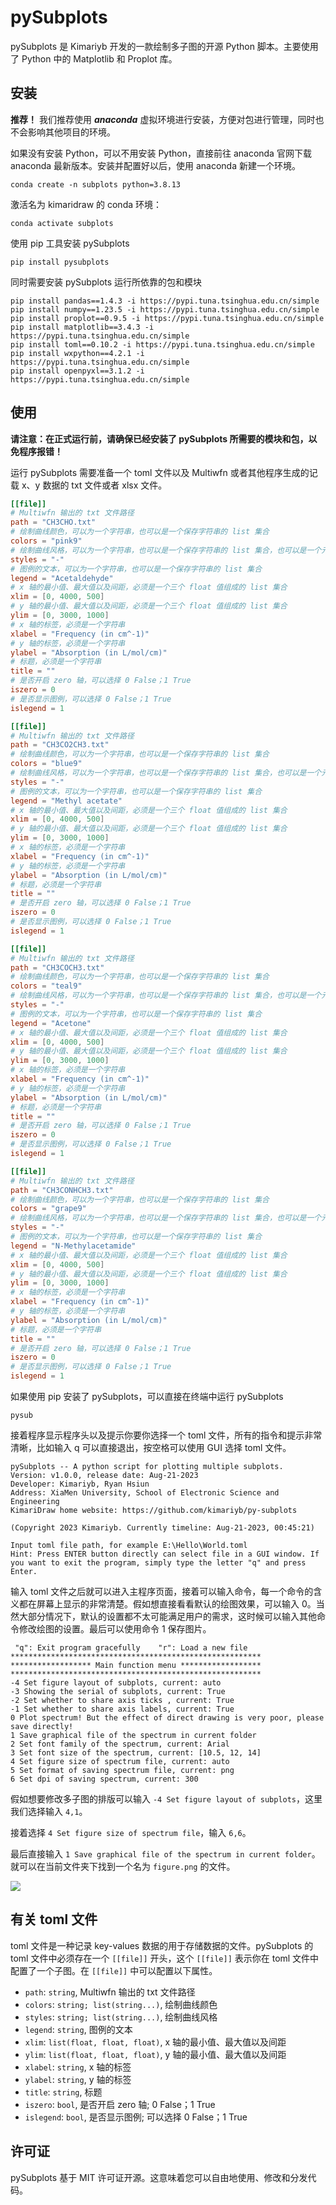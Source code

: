 # pySubplots

pySubplots 是 Kimariyb 开发的一款绘制多子图的开源 Python 脚本。主要使用了 Python 中的 Matplotlib 和 Proplot 库。

## 安装

**推荐！** 我们推荐使用 **_anaconda_** 虚拟环境进行安装，方便对包进行管理，同时也不会影响其他项目的环境。

如果没有安装 Python，可以不用安装 Python，直接前往 anaconda 官网下载 anaconda 最新版本。安装并配置好以后，使用 anaconda 新建一个环境。

```shell
conda create -n subplots python=3.8.13
```

激活名为 kimaridraw 的 conda 环境：

```shell
conda activate subplots
```

使用 pip 工具安装 pySubplots

```shell
pip install pysubplots
```

同时需要安装 pySubplots 运行所依靠的包和模块

```shell
pip install pandas==1.4.3 -i https://pypi.tuna.tsinghua.edu.cn/simple
pip install numpy==1.23.5 -i https://pypi.tuna.tsinghua.edu.cn/simple
pip install proplot==0.9.5 -i https://pypi.tuna.tsinghua.edu.cn/simple
pip install matplotlib==3.4.3 -i https://pypi.tuna.tsinghua.edu.cn/simple
pip install toml==0.10.2 -i https://pypi.tuna.tsinghua.edu.cn/simple
pip install wxpython==4.2.1 -i https://pypi.tuna.tsinghua.edu.cn/simple
pip install openpyxl==3.1.2 -i https://pypi.tuna.tsinghua.edu.cn/simple
```

## 使用

**请注意：在正式运行前，请确保已经安装了 pySubplots 所需要的模块和包，以免程序报错！**

运行 pySubplots 需要准备一个 toml 文件以及 Multiwfn 或者其他程序生成的记载 x、y 数据的 txt 文件或者 xlsx 文件。

```toml
[[file]]
# Multiwfn 输出的 txt 文件路径
path = "CH3CHO.txt"
# 绘制曲线颜色，可以为一个字符串，也可以是一个保存字符串的 list 集合
colors = "pink9"
# 绘制曲线风格，可以为一个字符串，也可以是一个保存字符串的 list 集合，也可以是一个元组集合
styles = "-"
# 图例的文本，可以为一个字符串，也可以是一个保存字符串的 list 集合
legend = "Acetaldehyde"
# x 轴的最小值、最大值以及间距，必须是一个三个 float 值组成的 list 集合
xlim = [0, 4000, 500]
# y 轴的最小值、最大值以及间距，必须是一个三个 float 值组成的 list 集合
ylim = [0, 3000, 1000]
# x 轴的标签，必须是一个字符串
xlabel = "Frequency (in cm^-1)"
# y 轴的标签，必须是一个字符串
ylabel = "Absorption (in L/mol/cm)"
# 标题，必须是一个字符串
title = ""
# 是否开启 zero 轴，可以选择 0 False；1 True
iszero = 0
# 是否显示图例，可以选择 0 False；1 True
islegend = 1

[[file]]
# Multiwfn 输出的 txt 文件路径
path = "CH3CO2CH3.txt"
# 绘制曲线颜色，可以为一个字符串，也可以是一个保存字符串的 list 集合
colors = "blue9"
# 绘制曲线风格，可以为一个字符串，也可以是一个保存字符串的 list 集合，也可以是一个元组集合
styles = "-"
# 图例的文本，可以为一个字符串，也可以是一个保存字符串的 list 集合
legend = "Methyl acetate"
# x 轴的最小值、最大值以及间距，必须是一个三个 float 值组成的 list 集合
xlim = [0, 4000, 500]
# y 轴的最小值、最大值以及间距，必须是一个三个 float 值组成的 list 集合
ylim = [0, 3000, 1000]
# x 轴的标签，必须是一个字符串
xlabel = "Frequency (in cm^-1)"
# y 轴的标签，必须是一个字符串
ylabel = "Absorption (in L/mol/cm)"
# 标题，必须是一个字符串
title = ""
# 是否开启 zero 轴，可以选择 0 False；1 True
iszero = 0
# 是否显示图例，可以选择 0 False；1 True
islegend = 1

[[file]]
# Multiwfn 输出的 txt 文件路径
path = "CH3COCH3.txt"
# 绘制曲线颜色，可以为一个字符串，也可以是一个保存字符串的 list 集合
colors = "teal9"
# 绘制曲线风格，可以为一个字符串，也可以是一个保存字符串的 list 集合，也可以是一个元组集合
styles = "-"
# 图例的文本，可以为一个字符串，也可以是一个保存字符串的 list 集合
legend = "Acetone"
# x 轴的最小值、最大值以及间距，必须是一个三个 float 值组成的 list 集合
xlim = [0, 4000, 500]
# y 轴的最小值、最大值以及间距，必须是一个三个 float 值组成的 list 集合
ylim = [0, 3000, 1000]
# x 轴的标签，必须是一个字符串
xlabel = "Frequency (in cm^-1)"
# y 轴的标签，必须是一个字符串
ylabel = "Absorption (in L/mol/cm)"
# 标题，必须是一个字符串
title = ""
# 是否开启 zero 轴，可以选择 0 False；1 True
iszero = 0
# 是否显示图例，可以选择 0 False；1 True
islegend = 1

[[file]]
# Multiwfn 输出的 txt 文件路径
path = "CH3CONHCH3.txt"
# 绘制曲线颜色，可以为一个字符串，也可以是一个保存字符串的 list 集合
colors = "grape9"
# 绘制曲线风格，可以为一个字符串，也可以是一个保存字符串的 list 集合，也可以是一个元组集合
styles = "-"
# 图例的文本，可以为一个字符串，也可以是一个保存字符串的 list 集合
legend = "N-Methylacetamide"
# x 轴的最小值、最大值以及间距，必须是一个三个 float 值组成的 list 集合
xlim = [0, 4000, 500]
# y 轴的最小值、最大值以及间距，必须是一个三个 float 值组成的 list 集合
ylim = [0, 3000, 1000]
# x 轴的标签，必须是一个字符串
xlabel = "Frequency (in cm^-1)"
# y 轴的标签，必须是一个字符串
ylabel = "Absorption (in L/mol/cm)"
# 标题，必须是一个字符串
title = ""
# 是否开启 zero 轴，可以选择 0 False；1 True
iszero = 0
# 是否显示图例，可以选择 0 False；1 True
islegend = 1
```

如果使用 pip 安装了 pySubplots，可以直接在终端中运行 pySubplots

```shell
pysub
```

接着程序显示程序头以及提示你要你选择一个 toml 文件，所有的指令和提示非常清晰，比如输入 q 可以直接退出，按空格可以使用 GUI 选择 toml 文件。

```shell
pySubplots -- A python script for plotting multiple subplots.
Version: v1.0.0, release date: Aug-21-2023
Developer: Kimariyb, Ryan Hsiun
Address: XiaMen University, School of Electronic Science and Engineering
KimariDraw home website: https://github.com/kimariyb/py-subplots

(Copyright 2023 Kimariyb. Currently timeline: Aug-21-2023, 00:45:21)

Input toml file path, for example E:\Hello\World.toml
Hint: Press ENTER button directly can select file in a GUI window. If you want to exit the program, simply type the letter "q" and press Enter. 
```

输入 toml 文件之后就可以进入主程序页面，接着可以输入命令，每一个命令的含义都在屏幕上显示的非常清楚。假如想直接看看默认的绘图效果，可以输入 0。当然大部分情况下，默认的设置都不太可能满足用户的需求，这时候可以输入其他命令修改绘图的设置。最后可以使用命令 1 保存图片。

```shell
 "q": Exit program gracefully    "r": Load a new file
********************************************************
****************** Main function menu ******************
********************************************************
-4 Set figure layout of subplots, current: auto
-3 Showing the serial of subplots, current: True
-2 Set whether to share axis ticks , current: True
-1 Set whether to share axis labels, current: True
0 Plot spectrum! But the effect of direct drawing is very poor, please save directly!
1 Save graphical file of the spectrum in current folder
2 Set font family of the spectrum, current: Arial
3 Set font size of the spectrum, current: [10.5, 12, 14]
4 Set figure size of spectrum file, current: auto
5 Set format of saving spectrum file, current: png
6 Set dpi of saving spectrum, current: 300
```

假如想要修改多子图的排版可以输入 `-4 Set figure layout of subplots`，这里我们选择输入 `4,1`。

接着选择 `4 Set figure size of spectrum file`，输入 `6,6`。

最后直接输入 `1 Save graphical file of the spectrum in current folder`。就可以在当前文件夹下找到一个名为 `figure.png` 的文件。

<img src="figure/figure.png">

## 有关 toml 文件

toml 文件是一种记录 key-values 数据的用于存储数据的文件。pySubplots 的 toml 文件中必须存在一个 `[[file]]` 开头，这个 `[[file]]` 表示你在 toml 文件中配置了一个子图。在 `[[file]]` 中可以配置以下属性。

- `path`: `string`, Multiwfn 输出的 txt 文件路径
- `colors`: `string; list(string...)`, 绘制曲线颜色
- `styles`: `string; list(string...)`, 绘制曲线风格
- `legend`: `string`, 图例的文本
- `xlim`: `list(float, float, float)`, x 轴的最小值、最大值以及间距
- `ylim`: `list(float, float, float)`, y 轴的最小值、最大值以及间距
- `xlabel`: `string`, x 轴的标签
- `ylabel`: `string`, y 轴的标签
- `title`: `string`, 标题
- `iszero`: `bool`, 是否开启 zero 轴; 0 False；1 True
- `islegend`: `bool`, 是否显示图例; 可以选择 0 False；1 True

## 许可证

pySubplots 基于 MIT 许可证开源。这意味着您可以自由地使用、修改和分发代码。


